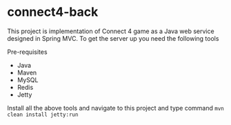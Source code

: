 # connect4-back

This project is implementation of Connect 4 game as a Java web service designed in Spring MVC. 
To get the server up you need the following tools

Pre-requisites
- Java
- Maven
- MySQL
- Redis
- Jetty

Install all the above tools and navigate to this project and type command `mvn clean install jetty:run` 
